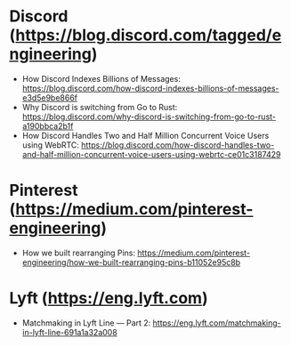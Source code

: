 # Discord (https://blog.discord.com/tagged/engineering)

- How Discord Indexes Billions of Messages: https://blog.discord.com/how-discord-indexes-billions-of-messages-e3d5e9be866f
- Why Discord is switching from Go to Rust: https://blog.discord.com/why-discord-is-switching-from-go-to-rust-a190bbca2b1f
- How Discord Handles Two and Half Million Concurrent Voice Users using WebRTC: https://blog.discord.com/how-discord-handles-two-and-half-million-concurrent-voice-users-using-webrtc-ce01c3187429

# Pinterest (https://medium.com/pinterest-engineering)

- How we built rearranging Pins: https://medium.com/pinterest-engineering/how-we-built-rearranging-pins-b11052e95c8b

# Lyft (https://eng.lyft.com)

- Matchmaking in Lyft Line — Part 2: https://eng.lyft.com/matchmaking-in-lyft-line-691a1a32a008

